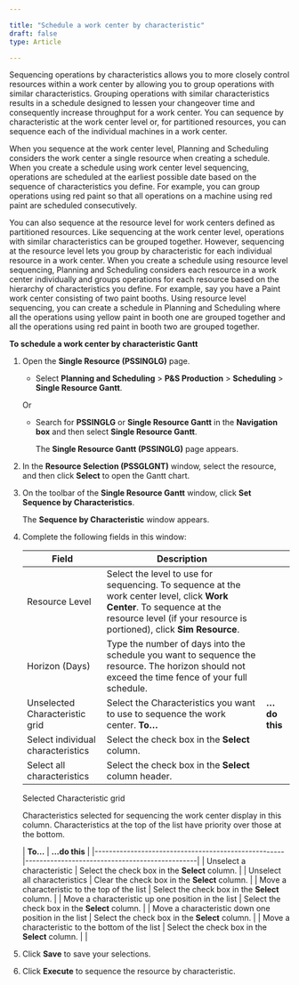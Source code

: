 ```yaml
---

title: "Schedule a work center by characteristic"
draft: false
type: Article

---
```


Sequencing operations by characteristics allows you to more closely control resources within a work center by allowing you to group operations with similar characteristics. Grouping operations with similar characteristics results in a schedule designed to lessen your changeover time and consequently increase throughput for a work center. You can sequence by characteristic at the work center level or, for partitioned resources, you can sequence each of the individual machines in a work center.

When you sequence at the work center level, Planning and Scheduling considers the work center a single resource when creating a schedule. When you create a schedule using work center level sequencing, operations are scheduled at the earliest possible date based on the sequence of characteristics you define. For example, you can group operations using red paint so that all operations on a machine using red paint are scheduled consecutively.

You can also sequence at the resource level for work centers defined as partitioned resources. Like sequencing at the work center level, operations with similar characteristics can be grouped together. However, sequencing at the resource level lets you group by characteristic for each individual resource in a work center. When you create a schedule using resource level sequencing, Planning and Scheduling considers each resource in a work center individually and groups operations for each resource based on the hierarchy of characteristics you define. For example, say you have a Paint work center consisting of two paint booths. Using resource level sequencing, you can create a schedule in Planning and Scheduling where all the operations using yellow paint in booth one are grouped together and all the operations using red paint in booth two are grouped together.

**To schedule a work center by characteristic Gantt**

1. Open the **Single Resource  (PSSINGLG)** page.

    - Select **Planning and Scheduling** > **P&S Production** > **Scheduling**  > **Single Resource Gantt**.

    Or

    - Search for **PSSINGLG** or **Single Resource Gantt** in the **Navigation box** and then select **Single Resource Gantt**.

        The **Single Resource Gantt (PSSINGLG)**  page appears.

2. In the **Resource Selection (PSSGLGNT)** window, select the resource, and then click **Select** to open the Gantt chart.

3. On the toolbar of the **Single Resource Gantt** window, click **Set Sequence by Characteristics**.

    The **Sequence by Characteristic** window appears.

4. Complete the following fields in this window:

    | **Field**                         | **Description**                                                                                        |               |
    |-----------------------------------|------------|---------------|
    | Resource Level                    | Select the level to use for sequencing.  To sequence at the work center level, click **Work Center**.  To sequence at the resource level (if your resource is portioned), click **Sim Resource**.  |               |
    | Horizon (Days)                    | Type the number of days into the schedule you want to sequence the resource.   The horizon should not exceed the time fence of your full schedule.                                                 |               |
    | Unselected Characteristic grid    | Select the Characteristics you want to use to sequence the work center.  **To…**                                                                                                                   | **…do this**  |
    | Select individual characteristics | Select the check box in the **Select** column.                                                                                                                                                     |               |
    | Select all characteristics        | Select the check box in the **Select** column header.                                                                                                                                              |               |

    Selected Characteristic grid

    Characteristics selected for sequencing the work center display in this column. Characteristics at the top of the list have priority over those at the bottom.

    | 
    **To…**                                             | **…do this**                                   |
    |-----------------------------------------------------|------------------------------------------------|
    | Unselect a characteristic                           | Select the check box in the **Select** column. |
    | Unselect all characteristics                        | Clear the check box in the **Select** column.  |
    | Move a characteristic to the top of the list        | Select the check box in the **Select** column. |
    | Move a characteristic up one position in the list   | Select the check box in the **Select** column. |
    | Move a characteristic down one position in the list | Select the check box in the **Select** column. |
    | Move a characteristic to the bottom of the list     | Select the check box in the **Select** column. |
    |

5. Click **Save** to save your selections.

6. Click **Execute** to sequence the resource by characteristic.